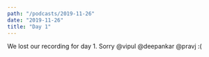 ```yaml
---
path: "/podcasts/2019-11-26"
date: "2019-11-26"
title: "Day 1"
---
```


We lost our recording for day 1. Sorry @vipul @deepankar @pravj :(
